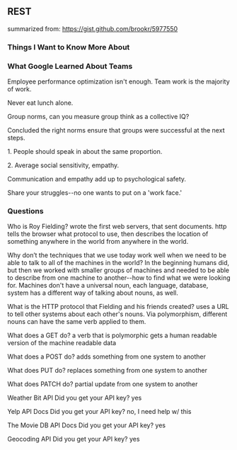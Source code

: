 ## REST
summarized from: https://gist.github.com/brookr/5977550


### Things I Want to Know More About

### What Google Learned About Teams

<p> Employee performance optimization isn't enough. Team work is the majority of work. </p>
<p> Never eat lunch alone. </p>
<p> Group norms, can you measure group think as a collective IQ? </p>
<p> Concluded the right norms ensure that groups were successful at the next steps. </p>
<p> 1. People should speak in about the same proportion. </p>
<p> 2. Average social sensitivity, empathy. </p>
<p> Communication and empathy add up to psychological safety. </p>
<p> Share your struggles--no one wants to put on a 'work face.' </p>

### Questions

Who is Roy Fielding?
wrote the first web servers, that sent documents. http tells the browser what protocol to use, then describes the location of something anywhere in the world from anywhere in the world. 

Why don’t the techniques that we use today work well when we need to be able to talk to all of the machines in the world?
In the beginning humans did, but then we worked with smaller groups of machines and needed to be able to describe from one machine to another--how to find what we were looking for. Machines don't have a universal noun, each language, database, system has a different way of talking about nouns, as well. 

What is the HTTP protocol that Fielding and his friends created?
uses a URL to tell other systems about each other's nouns. Via polymorphism, different nouns can have the same verb applied to them.

What does a GET do? a verb that is polymorphic
gets a human readable version of the machine readable data

What does a POST do?
adds something from one system to another

What does PUT do?
replaces something from one system to another

What does PATCH do?
partial update from one system to another


Weather Bit API Did you get your API key? yes


Yelp API Docs Did you get your API key? no, I need help w/ this


The Movie DB API Docs Did you get your API key? yes


Geocoding API Did you get your API key? yes